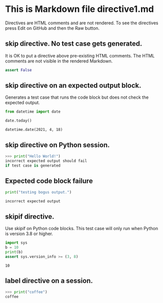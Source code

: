 # This is Markdown file directive1.md

Directives are HTML comments and are not rendered.
To see the directives press Edit on GitHub and then
the Raw button.

## skip directive. No test case gets generated.
It is OK to put a directive above pre-existing HTML comments.
The HTML comments are not visible in the rendered Markdown.

<!--phmutest-skip-->
<!-- OK if there is more than one HTML comment here -->
<!-- OK if there is a HTML comment here -->
```python
assert False
```

## skip directive on an expected output block.
Generates a test case that runs the code block but does
not check the expected output.
```python
from datetime import date

date.today()
```

<!--phmutest-skip-->
```
datetime.date(2021, 4, 18)
```

## skip directive on Python session.

<!--phmutest-skip-->
```py
>>> print("Hello World!")
incorrect expected output should fail
if test case is generated
```

## Expected code block failure

<!--phmutest-label expected-failed-->
```python
print("testing bogus output.")
```
```
incorrect expected output
```

## skipif directive.

Use skipif on Python code blocks.
This test case will only run when Python is version 3.8 or higher.

<!--phmutest-skipif<3.8-->
```python
import sys
b = 10
print(b)
assert sys.version_info >= (3, 8)
```
```
10
```

## label directive on a session.
<!--phmutest-label doctest_print_coffee-->
```py
>>> print("coffee")
coffee
```
